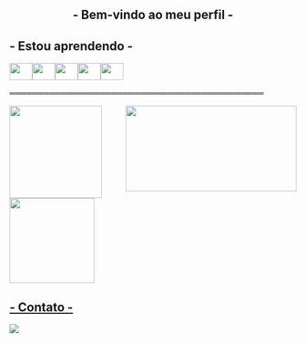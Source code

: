   ## <p align="center"> - Bem-vindo ao meu perfil - </p>
  
 ## - Estou aprendendo -
 
 <img height="30" width="40" src="https://cdn.jsdelivr.net/gh/devicons/devicon/icons/csharp/csharp-original.svg" /><img height="30" width="40" src="https://cdn.jsdelivr.net/gh/devicons/devicon/icons/javascript/javascript-original.svg" /><img height="30" width="40" src="https://cdn.jsdelivr.net/gh/devicons/devicon/icons/html5/html5-original.svg" /><img height="30" width="40"  src="https://cdn.jsdelivr.net/gh/devicons/devicon/icons/java/java-original.svg" /><img height="30" width="40" src="https://cdn.jsdelivr.net/gh/devicons/devicon/icons/mysql/mysql-plain-wordmark.svg" />
 
 <p>═════════════════════════════════════════════</p>
  <img align="right" height="150" width="300" src="https://media.tenor.com/YKyjgKg1JiIAAAAd/gojou-gojo.gif" />
  </details>
 <div>
  <a href="https://github.com/ooduk">
  <img height="162" src="https://github-readme-stats.vercel.app/api?username=Strelizya&show_icons=true&theme=dracula&include_all_commits=true&count_private=true"/>
  <img height="149" src="https://github-readme-stats.vercel.app/api/top-langs/?username=ooduk&layout=compact&langs_count=7&theme=dracula"/>
</div>

## - Contato - 

<a href="https://www.instagram.com/c.ponczekj/" target="_blank"><img src="https://img.shields.io/badge/-Instagram-%23E4405F?style=for-the-badge&logo=instagram&logoColor=white" target="_blank"></a>

